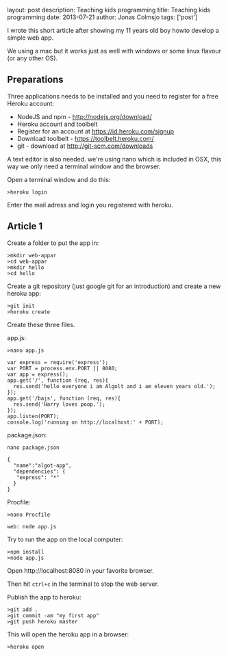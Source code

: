layout: post
description: Teaching kids programming
title: Teaching kids programming
date: 2013-07-21
author: Jonas Colmsjo
tags: ['post']


I wrote this short article after showing my 11 years old boy howto develop a simple web app.

We using a mac but it works just as well with windows or some linux flavour (or any other OS).

## Preparations

Three applications needs to be installed and you need to register for a free Heroku account:

 * NodeJS and npm - http://nodejs.org/download/
 * Heroku account and toolbelt
  * Register for an account at https://id.heroku.com/signup
  * Download toolbelt - https://toolbelt.heroku.com/
 * git - download at http://git-scm.com/downloads
 

 A text editor is also needed. we're using nano which is included in OSX, this way we only need a terminal window and the browser.
 

Open a terminal window and do this:

```
>heroku login
```

Enter the mail adress and login you registered with heroku.


## Article 1

Create a folder to put the app in:

```
>mkdir web-appar
>cd web-appar
>mkdir hello
>cd hello
```

Create a git repository (just google git for an introduction) and create a new heroku app:

```
>git init
>heroku create
```

Create these three files.

app.js:

```
>nano app.js
```

```
var express = require('express');
var PORT = process.env.PORT || 8080;
var app = express();
app.get('/', function (req, res){
  res.send('hello everyone i am Algolt and i am eleven years old.');
});
app.get('/bajs', function (req, res){
  res.send('Harry loves poop.');
});
app.listen(PORT);
console.log('running on http://localhost:' + PORT);
```

package.json:

```
nano package.json
```
```
{
  "name":"algot-app",
  "dependencies": {
   "express": "*"
  }
}
```

Procfile:

```
>nano Procfile
```

```
web: node app.js
```

Try to run the app on the local computer:

```
>npm install
>node app.js
```

Open http://localhost:8080 in your favorite browser.

Then hit `ctrl+c` in the terminal to stop the web server.

Publish the app to heroku:

```
>git add .
>git commit -am "my first app"
>git push heroku master
```

This will open the heroku app in a browser:

```
>heroku open
```






